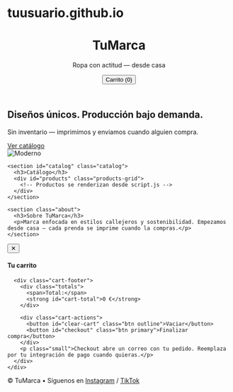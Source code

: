 # tuusuario.github.io
<!doctype html>
<html lang="es">
<head>
  <meta charset="utf-8" />
  <meta name="viewport" content="width=device-width,initial-scale=1" />
  <title>TuMarca — Tienda</title>
  <link rel="stylesheet" href="styles.css" />
  <meta name="description" content="Tienda digital minimalista para vender ropa. Plantilla lista para GitHub Pages / Netlify.">
</head>
<body>
  <header class="site-header">
    <div class="container header-inner">
      <div class="brand">
        <h1>TuMarca</h1>
        <p class="tag">Ropa con actitud — desde casa</p>
      </div>
      <nav class="nav">
        <button id="cart-toggle" aria-label="Abrir carrito">Carrito (<span id="cart-count">0</span>)</button>
      </nav>
    </div>
  </header>

  <main class="container">
    <section class="hero">
      <div class="hero-text">
        <h2>Diseños únicos. Producción bajo demanda.</h2>
        <p>Sin inventario — imprimimos y enviamos cuando alguien compra.</p>
        <a class="cta" href="#catalog">Ver catálogo</a>
      </div>
      <div class="hero-image">
        <img src="https://images.unsplash.com/photo-1520975924434-6d2f7a449a07?auto=format&fit=crop&w=1000&q=60" alt="Moderno" />
      </div>
    </section>

    <section id="catalog" class="catalog">
      <h3>Catálogo</h3>
      <div id="products" class="products-grid">
        <!-- Productos se renderizan desde script.js -->
      </div>
    </section>

    <section class="about">
      <h3>Sobre TuMarca</h3>
      <p>Marca enfocada en estilos callejeros y sostenibilidad. Empezamos desde casa — cada prenda se imprime cuando la compras.</p>
    </section>
  </main>

  <!-- Carrito modal -->
  <aside id="cart" class="cart hidden" aria-hidden="true">
    <div class="cart-inner">
      <button id="close-cart" class="close">✕</button>
      <h4>Tu carrito</h4>
      <div id="cart-items" class="cart-items">
        <!-- items -->
      </div>

      <div class="cart-footer">
        <div class="totals">
          <span>Total:</span>
          <strong id="cart-total">0 €</strong>
        </div>

        <div class="cart-actions">
          <button id="clear-cart" class="btn outline">Vaciar</button>
          <button id="checkout" class="btn primary">Finalizar compra</button>
        </div>
        <p class="small">Checkout abre un correo con tu pedido. Reemplaza por tu integración de pago cuando quieras.</p>
      </div>
    </div>
  </aside>

  <footer class="site-footer">
    <div class="container">
      <p>© <span id="year"></span> TuMarca • Síguenos en <a href="#" target="_blank">Instagram</a> / <a href="#" target="_blank">TikTok</a></p>
    </div>
  </footer>

  <script src="script.js"></script>
</body>
</html>